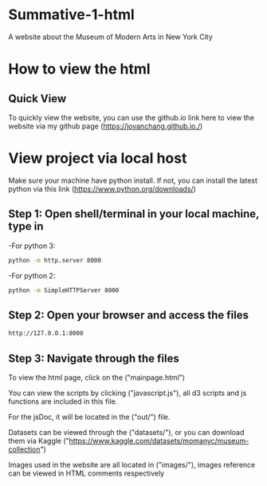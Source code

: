 # Summative-1-html
A website about the Museum of Modern Arts in New York City

# How to view the html
## Quick View
To quickly view the website, you can use the github.io link here to view the website via my github page
(https://jovanchang.github.io./)

# View project via local host
Make sure your machine have python install. If not, you can install the latest python via this link (https://www.python.org/downloads/)
## Step 1: Open shell/terminal in your local machine, type in
-For python 3:
```bash
python -m http.server 8000
```
-For python 2:
```bash
python -m SimpleHTTPServer 8000
```
## Step 2: Open your browser and access the files
```bash
http://127.0.0.1:8000
```
## Step 3: Navigate through the files
To view the html page, click on the ("mainpage.html")

You can view the scripts by clicking ("javascript.js"), all d3 scripts and js functions are included in this file.

For the jsDoc, it will be located in the ("out/") file.

Datasets can be viewed through the ("datasets/"), or you can download them via Kaggle ("https://www.kaggle.com/datasets/momanyc/museum-collection")

Images used in the website are all located in ("images/"), images reference can be viewed in HTML comments respectively
